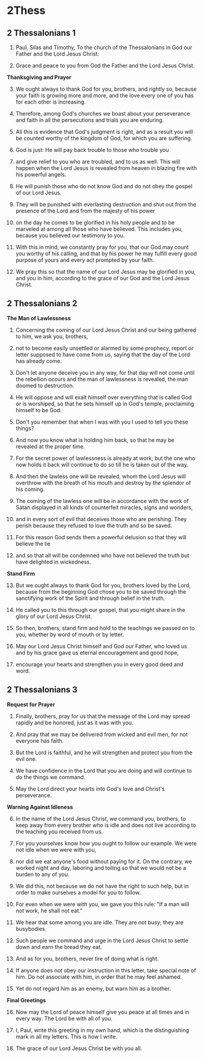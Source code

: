 # 2Thess

## 2 Thessalonians 1

1. Paul, Silas and Timothy, To the church of the Thessalonians in God our Father and the Lord Jesus Christ:

2. Grace and peace to you from God the Father and the Lord Jesus Christ.

__Thanksgiving and Prayer__

3. We ought always to thank God for you, brothers, and rightly so, because your faith is growing more and more, and the love every one of you has for each other is increasing.

4. Therefore, among God's churches we boast about your perseverance and faith in all the persecutions and trials you are enduring.

5. All this is evidence that God's judgment is right, and as a result you will be counted worthy of the kingdom of God, for which you are suffering.

6. God is just: He will pay back trouble to those who trouble you

7. and give relief to you who are troubled, and to us as well. This will happen when the Lord Jesus is revealed from heaven in blazing fire with his powerful angels.

8. He will punish those who do not know God and do not obey the gospel of our Lord Jesus.

9. They will be punished with everlasting destruction and shut out from the presence of the Lord and from the majesty of his power

10. on the day he comes to be glorified in his holy people and to be marveled at among all those who have believed. This includes you, because you believed our testimony to you.

11. With this in mind, we constantly pray for you, that our God may count you worthy of his calling, and that by his power he may fulfill every good purpose of yours and every act prompted by your faith.

12. We pray this so that the name of our Lord Jesus may be glorified in you, and you in him, according to the grace of our God and the Lord Jesus Christ. 

## 2 Thessalonians 2

__The Man of Lawlessness__

1. Concerning the coming of our Lord Jesus Christ and our being gathered to him, we ask you, brothers,

2. not to become easily unsettled or alarmed by some prophecy, report or letter supposed to have come from us, saying that the day of the Lord has already come.

3. Don't let anyone deceive you in any way, for that day will not come until the rebellion occurs and the man of lawlessness is revealed, the man doomed to destruction.

4. He will oppose and will exalt himself over everything that is called God or is worshiped, so that he sets himself up in God's temple, proclaiming himself to be God.

5. Don't you remember that when I was with you I used to tell you these things?

6. And now you know what is holding him back, so that he may be revealed at the proper time.

7. For the secret power of lawlessness is already at work; but the one who now holds it back will continue to do so till he is taken out of the way.

8. And then the lawless one will be revealed, whom the Lord Jesus will overthrow with the breath of his mouth and destroy by the splendor of his coming.

9. The coming of the lawless one will be in accordance with the work of Satan displayed in all kinds of counterfeit miracles, signs and wonders,

10. and in every sort of evil that deceives those who are perishing. They perish because they refused to love the truth and so be saved.

11. For this reason God sends them a powerful delusion so that they will believe the lie

12. and so that all will be condemned who have not believed the truth but have delighted in wickedness.

__Stand Firm__

13. But we ought always to thank God for you, brothers loved by the Lord, because from the beginning God chose you to be saved through the sanctifying work of the Spirit and through belief in the truth.

14. He called you to this through our gospel, that you might share in the glory of our Lord Jesus Christ.

15. So then, brothers, stand firm and hold to the teachings we passed on to you, whether by word of mouth or by letter.

16. May our Lord Jesus Christ himself and God our Father, who loved us and by his grace gave us eternal encouragement and good hope,

17. encourage your hearts and strengthen you in every good deed and word.

## 2 Thessalonians 3

__Request for Prayer__

1. Finally, brothers, pray for us that the message of the Lord may spread rapidly and be honored, just as it was with you.

2. And pray that we may be delivered from wicked and evil men, for not everyone has faith.

3. But the Lord is faithful, and he will strengthen and protect you from the evil one.

4. We have confidence in the Lord that you are doing and will continue to do the things we command.

5. May the Lord direct your hearts into God's love and Christ's perseverance.

__Warning Against Idleness__

6. In the name of the Lord Jesus Christ, we command you, brothers, to keep away from every brother who is idle and does not live according to the teaching you received from us.

7. For you yourselves know how you ought to follow our example. We were not idle when we were with you,

8. nor did we eat anyone's food without paying for it. On the contrary, we worked night and day, laboring and toiling so that we would not be a burden to any of you.

9. We did this, not because we do not have the right to such help, but in order to make ourselves a model for you to follow.

10. For even when we were with you, we gave you this rule: "If a man will not work, he shall not eat."

11. We hear that some among you are idle. They are not busy; they are busybodies.

12. Such people we command and urge in the Lord Jesus Christ to settle down and earn the bread they eat.

13. And as for you, brothers, never tire of doing what is right.

14. If anyone does not obey our instruction in this letter, take special note of him. Do not associate with him, in order that he may feel ashamed.

15. Yet do not regard him as an enemy, but warn him as a brother.

__Final Greetings__

16. Now may the Lord of peace himself give you peace at all times and in every way. The Lord be with all of you.

17. I, Paul, write this greeting in my own hand, which is the distinguishing mark in all my letters. This is how I write.

18. The grace of our Lord Jesus Christ be with you all.

